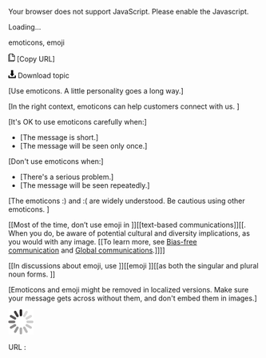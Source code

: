 Your browser does not support JavaScript. Please enable the Javascript.

Loading...

emoticons, emoji

![Copy URL](emoticons-emoji_files/Copy.png) [Copy URL]

![Download](emoticons-emoji_files/Download.png)
Download topic

[Use emoticons. A little personality goes a long way.]

[In the right context, emoticons can help customers connect with us. ]

[It's OK to use emoticons carefully when:]

-   [The message is short.]
-   [The message will be seen only once.]

[Don't use emoticons when:]

-   [There's a serious problem.]
-   [The message will be seen repeatedly.]

[The emoticons :) and :( are widely understood. Be cautious using other emoticons. ]

[[Most of the time, don’t use emoji in ]][[text-based communications]][[. When you do, be aware of potential cultural and diversity implications, as you would with any image. [[To learn more, see [Bias-free communication](https://worldready.cloudapp.net/Styleguide/Read?id=2700&topicid=26708) and [Global communications](https://worldready.cloudapp.net/Styleguide/Read?id=2700&topicid=26906).]]]]

[[In discussions about emoji, use ]][[emoji ]][[as both the singular and plural noun forms. ]]

[Emoticons and emoji might be removed in localized versions. Make sure your message gets across without them, and don't embed them in images.]

![In progress](emoticons-emoji_files/activity-large.gif)

URL :


